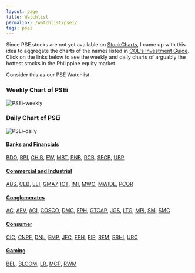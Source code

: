 ```yaml
---
layout: page
title: Watchlist
permalink: /watchlist/psei/
tags: psei
---
```


Since PSE stocks are not yet available on [StockCharts](http://stockcharts.com), I came up with this idea to aggregate the charts of the names listed in [COL's Investment Guide](https://beta4.colfinancial.com/ape/FINAL2_STARTER/Research/Downloads/InvestmentGuide.pdf). Click on the links below to see the weekly and daily charts of arguably the hottest stocks in the Philippine equity market.

Consider this as our PSE Watchlist.

### Weekly Chart of PSEi

![PSEi-weekly](http://www.marketwatch.com/kaavio.Webhost/charts/big.chart?nosettings=1&symb=PSEI&uf=0&type=4&size=3&sid=124190&style=1013&freq=2&time=12&ma=6&maval=20,50,200&lf=4&lf2=0&lf3=0&height=510&width=720&mocktick=1)

### Daily Chart of PSEi

![PSEi-daily](http://www.marketwatch.com/kaavio.Webhost/charts/big.chart?nosettings=1&symb=PSEI&uf=7168&type=4&size=3&sid=124190&style=1013&freq=1&time=8&ma=6&maval=20,50,200&lf=4&lf2=0&lf3=0&height=510&width=720&mocktick=1)  

#### [Banks and Financials](http://zettainino.com/watchlist/banks-and-financials/)
[BDO](http://zettainino.com/watchlist/bdo/), [BPI](http://zettainino.com/watchlist/bpi/), [CHIB](http://zettainino.com/watchlist/chib/), [EW](http://zettainino.com/watchlist/ew/), [MBT](http://zettainino.com/watchlist/mbt/), [PNB](http://zettainino.com/watchlist/pnb/), [RCB](http://zettainino.com/watchlist/rcb/), [SECB](http://zettainino.com/watchlist/secb/), [UBP](http://zettainino.com/watchlist/ubp/)

#### [Commercial and Industrial](http://zettainino.com/watchlist/commercial-and-industrial/)
[ABS](http://zettainino.com/watchlist/abs/), [CEB](http://zettainino.com/watchlist/ceb/), [EEI](http://zettainino.com/watchlist/eei/), [GMA7](http://zettainino.com/watchlist/gma7/), [ICT](http://zettainino.com/watchlist/ict/), [IMI](http://zettainino.com/watchlist/imi/), [MWC](http://zettainino.com/watchlist/mwc/), [MWIDE](http://zettainino.com/watchlist/mwide/), [PCOR](http://zettainino.com/watchlist/pcor/)

#### [Conglomerates](http://zettainino.com/watchlist/conglomerates/)
[AC](http://zettainino.com/watchlist/ac/), [AEV](http://zettainino.com/watchlist/aev/), [AGI](http://zettainino.com/watchlist/agi/), [COSCO](http://zettainino.com/watchlist/cosco/), [DMC](http://zettainino.com/watchlist/dmc/), [FPH](http://zettainino.com/watchlist/fph/), [GTCAP](http://zettainino.com/watchlist/gtcap/), [JGS](http://zettainino.com/watchlist/jgs/), [LTG](http://zettainino.com/watchlist/ltg/), [MPI](http://zettainino.com/watchlist/mpi/), [SM](http://zettainino.com/watchlist/sm/), [SMC](http://zettainino.com/watchlist/smc/)

#### [Consumer](http://zettainino.com/watchlist/consumer/)
[CIC](http://zettainino.com/watchlist/cic/), [CNPF](http://zettainino.com/watchlist/cnpf/), [DNL](http://zettainino.com/watchlist/dnl/), [EMP](http://zettainino.com/watchlist/emp/), [JFC](http://zettainino.com/watchlist/jfc/), [FPH](http://zettainino.com/watchlist/pgold/), [PIP](http://zettainino.com/watchlist/pip/), [RFM](http://zettainino.com/watchlist/rfm/), [RRHI](http://zettainino.com/watchlist/rrhi/), [URC](http://zettainino.com/watchlist/urc/)

#### [Gaming](http://zettainino.com/watchlist/gaming/)
[BEL](http://zettainino.com/watchlist/bel/), [BLOOM](http://zettainino.com/watchlist/bloom/), [LR](http://zettainino.com/watchlist/lr/), [MCP](http://zettainino.com/watchlist/mcp/), [RWM](http://zettainino.com/watchlist/rwm/)
